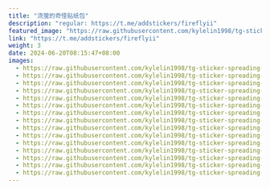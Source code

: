 ```yaml
---
title: "流萤的奇怪贴纸包"
description: "regular: https://t.me/addstickers/fireflyii"
featured_image: "https://raw.githubusercontent.com/kylelin1998/tg-sticker-spreading-worldwide-images/main/img/5f8b059c-8b5b-4ad0-b801-8861060ded48.jpg"
link: "https://t.me/addstickers/fireflyii"
weight: 3
date: 2024-06-20T08:15:47+08:00
images:
  - https://raw.githubusercontent.com/kylelin1998/tg-sticker-spreading-worldwide-images/main/img/5f8b059c-8b5b-4ad0-b801-8861060ded48.jpg
  - https://raw.githubusercontent.com/kylelin1998/tg-sticker-spreading-worldwide-images/main/img/6b2eb55a-2afa-4634-aef5-11b0f6a02016.jpg
  - https://raw.githubusercontent.com/kylelin1998/tg-sticker-spreading-worldwide-images/main/img/3e032e20-2e8a-4d47-91ae-b8ee41977cfd.jpg
  - https://raw.githubusercontent.com/kylelin1998/tg-sticker-spreading-worldwide-images/main/img/0dd221f1-0d14-468f-b0e2-c245279f63fd.jpg
  - https://raw.githubusercontent.com/kylelin1998/tg-sticker-spreading-worldwide-images/main/img/d1e8dcb0-19cd-43e4-b58d-144b449e6da3.jpg
  - https://raw.githubusercontent.com/kylelin1998/tg-sticker-spreading-worldwide-images/main/img/b323a9db-a41a-428f-ba04-c7d40ef10e50.jpg
  - https://raw.githubusercontent.com/kylelin1998/tg-sticker-spreading-worldwide-images/main/img/ffec275d-8e32-407f-b9d1-a3ceb04723fc.jpg
  - https://raw.githubusercontent.com/kylelin1998/tg-sticker-spreading-worldwide-images/main/img/733c409b-bd88-4b2e-81d5-a811cc65cbe1.jpg
  - https://raw.githubusercontent.com/kylelin1998/tg-sticker-spreading-worldwide-images/main/img/b7c5d7a4-3c8a-4d54-a010-eb12a82ec5ee.jpg
  - https://raw.githubusercontent.com/kylelin1998/tg-sticker-spreading-worldwide-images/main/img/40c210b1-f718-4de5-a735-bc7b3c94dacf.jpg
  - https://raw.githubusercontent.com/kylelin1998/tg-sticker-spreading-worldwide-images/main/img/ccaaf71b-d6ba-4aef-bfbf-68483cc5554b.jpg
  - https://raw.githubusercontent.com/kylelin1998/tg-sticker-spreading-worldwide-images/main/img/c5cb2939-ae3a-4b8d-966c-57ee32b7f577.jpg
  - https://raw.githubusercontent.com/kylelin1998/tg-sticker-spreading-worldwide-images/main/img/f593328e-801f-4a0a-8cb3-d34d19f9f6c4.jpg
  - https://raw.githubusercontent.com/kylelin1998/tg-sticker-spreading-worldwide-images/main/img/c9756257-dd0c-4036-98c9-eea28c7898d5.jpg
  - https://raw.githubusercontent.com/kylelin1998/tg-sticker-spreading-worldwide-images/main/img/472ba9e1-87e1-4d0b-a707-0cde5b1e46f0.jpg
---
```

